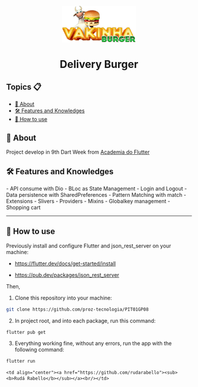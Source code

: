 <p align="center">
    <img src="assets\images\logo.png" width="200" alt="Logo App Vakinha Burger"/>
</p>

<h1 align="center">Delivery Burger</h1>


<h2>Topics 📋</h2>

   <p>

   - [📖 About](#-about)
   - [🛠️ Features and Knowledges](#-features-and-knowledges)
   - [🤔 How to use](#-how-to-use)

   </p>

<h2>📖 About</h2>

<p>
    Project develop in 9th Dart Week from <a href="http://academiadoflutter.com.br/">Academia do Flutter</a>
</p>

<h2>🛠️ Features and Knowledges</h2>
  <p>
- API consume with Dio
- BLoc as State Management
- Login and Logout 
- Data persistence with SharedPreferences
- Pattern Matching with match
- Extensions
- Slivers
- Providers
- Mixins
- Globalkey management
- Shopping cart
   </p>

---

<h2>🤔 How to use</h2>

   Previously install and configure Flutter  and json_rest_server on your machine:
   
   * https://flutter.dev/docs/get-started/install

   * https://pub.dev/packages/json_rest_server

   Then,

   1. Clone this repository into your machine:

   ```bash  
   git clone https://github.com/proz-tecnologia/PIT01GP08
   ```

   2. In project root, and into each package, run this command:

   ```bash
   flutter pub get
   ```
   3. Everything working fine, without any errors, run the app with the following command:

   ```bash
   flutter run 
   ```


 <table>
  <tr>
 
    <td align="center"><a href="https://github.com/rudarabello"><sub><b>Rudá Rabello</b></sub></a><br/></td>
</tr>

</table>
